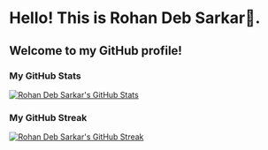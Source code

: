 # Hello! This is Rohan Deb Sarkar👋.
## Welcome to my GitHub profile!

<!--
**rohandebsarkar/rohandebsarkar** is a ✨ _special_ ✨ repository because its `README.md` (this file) appears on your GitHub profile.

Here are some ideas to get you started:

- 🔭 I’m currently working on ...
- 🌱 I’m currently learning ...
- 👯 I’m looking to collaborate on ...
- 🤔 I’m looking for help with ...
- 💬 Ask me about ...
- 📫 How to reach me: ...
- 😄 Pronouns: ...
- ⚡ Fun fact: ...
-->

### My GitHub Stats
[![Rohan Deb Sarkar's GitHub Stats](https://github-readme-stats.vercel.app/api?username=rohandebsarkar)](https://github.com/anuraghazra/github-readme-stats)

### My GitHub Streak
[![Rohan Deb Sarkar's GitHub Streak](https://github-readme-streak-stats.herokuapp.com/?user=rohandebsarkar)](https://github.com/DenverCoder1/github-readme-streak-stats)
